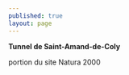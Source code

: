 ```yaml
---
published: true
layout: page
---
```

**Tunnel de Saint-Amand-de-Coly**

portion du site Natura 2000
